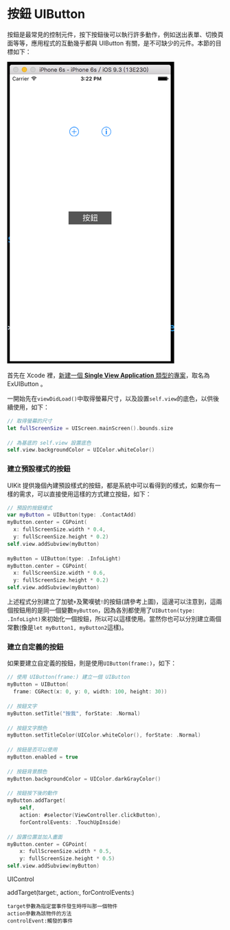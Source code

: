 # 按鈕 UIButton

按鈕是最常見的控制元件，按下按鈕後可以執行許多動作，例如送出表單、切換頁面等等，應用程式的互動幾乎都與 UIButton 有關，是不可缺少的元件。本節的目標如下：

![uibutton01](../images/uikit/uibutton/uibutton01.png)

首先在 Xcode 裡，[新建一個 **Single View Application** 類型的專案](../more/open_project.md#create_a_new_project)，取名為 ExUIButton 。

一開始先在`viewDidLoad()`中取得螢幕尺寸，以及設置`self.view`的底色，以供後續使用，如下：

```swift
// 取得螢幕的尺寸
let fullScreenSize = UIScreen.mainScreen().bounds.size

// 為基底的 self.view 設置底色
self.view.backgroundColor = UIColor.whiteColor()

```

### 建立預設樣式的按鈕

UIKit 提供幾個內建預設樣式的按鈕，都是系統中可以看得到的樣式，如果你有一樣的需求，可以直接使用這樣的方式建立按鈕，如下：

```swift
// 預設的按鈕樣式
var myButton = UIButton(type: .ContactAdd)
myButton.center = CGPoint(
  x: fullScreenSize.width * 0.4,
  y: fullScreenSize.height * 0.2)
self.view.addSubview(myButton)

myButton = UIButton(type: .InfoLight)
myButton.center = CGPoint(
  x: fullScreenSize.width * 0.6,
  y: fullScreenSize.height * 0.2)
self.view.addSubview(myButton)

```

上述程式分別建立了加號`+`及驚嘆號`!`的按鈕(請參考上圖)，這邊可以注意到，這兩個按鈕用的是同一個變數`myButton`，因為各別都使用了`UIButton(type: .InfoLight)`來初始化一個按鈕，所以可以這樣使用。當然你也可以分別建立兩個常數(像是`let myButton1, myButton2`這樣)。


### 建立自定義的按鈕

如果要建立自定義的按鈕，則是使用`UIButton(frame:)`，如下：

```swift
// 使用 UIButton(frame:) 建立一個 UIButton
myButton = UIButton(
  frame: CGRect(x: 0, y: 0, width: 100, height: 30))

// 按鈕文字
myButton.setTitle("按我", forState: .Normal)

// 按鈕文字顏色
myButton.setTitleColor(UIColor.whiteColor(), forState: .Normal)

// 按鈕是否可以使用
myButton.enabled = true

// 按鈕背景顏色
myButton.backgroundColor = UIColor.darkGrayColor()

// 按鈕按下後的動作
myButton.addTarget(
	self, 
	action: #selector(ViewController.clickButton),
	forControlEvents: .TouchUpInside)

// 設置位置並加入畫面
myButton.center = CGPoint(
	x: fullScreenSize.width * 0.5,
    y: fullScreenSize.height * 0.5)
self.view.addSubview(myButton)

```

UIControl

addTarget(target:, action:, forControlEvents:)

    target參數為指定當事件發生時呼叫那一個物件
    action參數為該物件的方法
    controlEvent:觸發的事件

